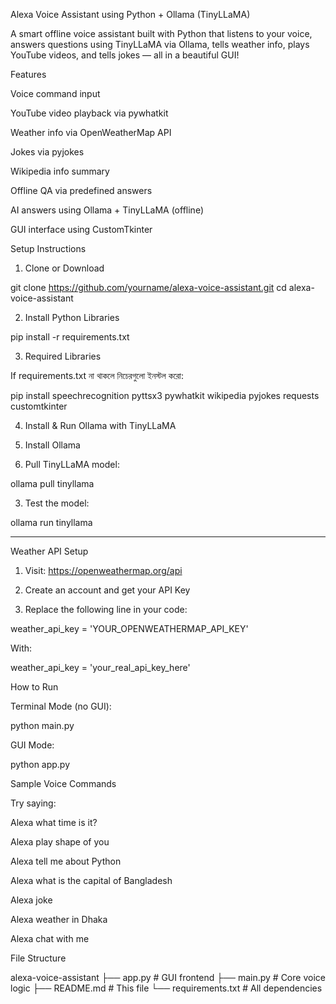 
Alexa Voice Assistant using Python + Ollama (TinyLLaMA)

 A smart offline voice assistant built with Python that listens to your voice, answers questions using TinyLLaMA via Ollama, tells weather info, plays YouTube videos, and tells jokes — all in a beautiful GUI!




 Features

Voice command input

 YouTube video playback via pywhatkit

 Weather info via OpenWeatherMap API

 Jokes via pyjokes

Wikipedia info summary

Offline QA via predefined answers

AI answers using Ollama + TinyLLaMA (offline)

 GUI interface using CustomTkinter





 Setup Instructions

 1. Clone or Download

git clone https://github.com/yourname/alexa-voice-assistant.git
cd alexa-voice-assistant

 2. Install Python Libraries

pip install -r requirements.txt

 3. Required Libraries

If requirements.txt না থাকলে নিচেরগুলো ইনস্টল করো:

pip install speechrecognition pyttsx3 pywhatkit wikipedia pyjokes requests customtkinter

 4. Install & Run Ollama with TinyLLaMA

1. Install Ollama


2. Pull TinyLLaMA model:



ollama pull tinyllama

3. Test the model:



ollama run tinyllama


---

 Weather API Setup

1. Visit: https://openweathermap.org/api


2. Create an account and get your API Key


3. Replace the following line in your code:



weather_api_key = 'YOUR_OPENWEATHERMAP_API_KEY'

With:

weather_api_key = 'your_real_api_key_here'




How to Run

Terminal Mode (no GUI):

python main.py

 GUI Mode:

python app.py




 Sample Voice Commands

Try saying:

Alexa what time is it?

Alexa play shape of you

Alexa tell me about Python

Alexa what is the capital of Bangladesh

Alexa joke

Alexa weather in Dhaka

Alexa chat with me





 File Structure

 alexa-voice-assistant
├── app.py               # GUI frontend
├── main.py              # Core voice logic
├── README.md            # This file
└── requirements.txt     # All dependencies
